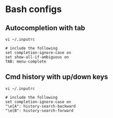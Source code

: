 # Bash configs

## Autocompletion with tab

```
vi ~/.inputrc

# include the following
set completion-ignore-case on
set show-all-if-ambiguous on
TAB: menu-complete
```

## Cmd history with up/down keys

```
vi ~/.inputrc

# include the following
set completion-ignore-case on
"\e[A": history-search-backward
"\e[B": history-search-forward
```
